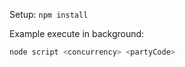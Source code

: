 Setup: `npm install`

Example execute in background:

```bash
node script <concurrency> <partyCode>
```